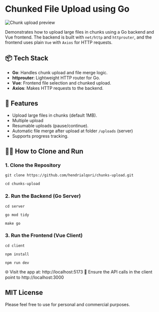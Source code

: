 # Chunked File Upload using Go 
![Chunk upload preview](assets/chunks.gif)

Demonstrates how to upload large files in chunks using a Go backend and Vue frontend. The backend is built with `net/http` and `httprouter`, and the frontend uses plain `Vue` with `Axios` for HTTP requests.

## 📦 Tech Stack

- **Go**: Handles chunk upload and file merge logic.
- **httprouter**: Lightweight HTTP router for Go.
- **Vue**: Frontend file selection and chunked upload.
- **Axios**: Makes HTTP requests to the backend.


## 🚀 Features
- Upload large files in chunks (default 1MB).
- Multiple upload
- Resumable uploads (pause/continue).
- Automatic file merge after upload at folder `/uploads` (server)
- Supports progress tracking.

## 🧑‍💻 How to Clone and Run

### 1. Clone the Repository

```
git clone https://github.com/hendrialqori/chunks-upload.git

cd chunks-upload
```
### 2. Run the Backend (Go Server)

```
cd server

go mod tidy

make go
```

### 3. Run the Frontend (Vue Client)

```
cd client

npm install

npm run dev
```

🌐 Visit the app at: http://localhost:5173
🔗 Ensure the API calls in the client point to http://localhost:3000

## MIT License
Please feel free to use for personal and commercial purposes.
